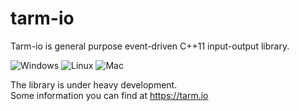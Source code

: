 # tarm-io
Tarm-io is general purpose event-driven C++11 input-output library.

![Windows](https://github.com/tarm-project/tarm-io/workflows/Windows/badge.svg?branch=dev) 
![Linux](https://github.com/tarm-project/tarm-io/workflows/Linux/badge.svg?branch=dev) 
![Mac](https://github.com/tarm-project/tarm-io/workflows/Mac/badge.svg?branch=dev) 

The library is under heavy development.  
Some information you can find at https://tarm.io

